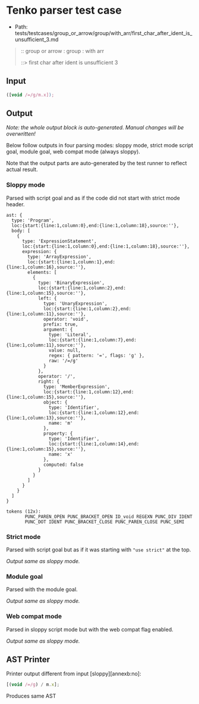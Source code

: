 # Tenko parser test case

- Path: tests/testcases/group_or_arrow/group/with_arr/first_char_after_ident_is_unsufficient_3.md

> :: group or arrow : group : with arr
>
> ::> first char after ident is unsufficient 3

## Input

`````js
([void /=/g/m.x]);
`````

## Output

_Note: the whole output block is auto-generated. Manual changes will be overwritten!_

Below follow outputs in four parsing modes: sloppy mode, strict mode script goal, module goal, web compat mode (always sloppy).

Note that the output parts are auto-generated by the test runner to reflect actual result.

### Sloppy mode

Parsed with script goal and as if the code did not start with strict mode header.

`````
ast: {
  type: 'Program',
  loc:{start:{line:1,column:0},end:{line:1,column:18},source:''},
  body: [
    {
      type: 'ExpressionStatement',
      loc:{start:{line:1,column:0},end:{line:1,column:18},source:''},
      expression: {
        type: 'ArrayExpression',
        loc:{start:{line:1,column:1},end:{line:1,column:16},source:''},
        elements: [
          {
            type: 'BinaryExpression',
            loc:{start:{line:1,column:2},end:{line:1,column:15},source:''},
            left: {
              type: 'UnaryExpression',
              loc:{start:{line:1,column:2},end:{line:1,column:11},source:''},
              operator: 'void',
              prefix: true,
              argument: {
                type: 'Literal',
                loc:{start:{line:1,column:7},end:{line:1,column:11},source:''},
                value: null,
                regex: { pattern: '=', flags: 'g' },
                raw: '/=/g'
              }
            },
            operator: '/',
            right: {
              type: 'MemberExpression',
              loc:{start:{line:1,column:12},end:{line:1,column:15},source:''},
              object: {
                type: 'Identifier',
                loc:{start:{line:1,column:12},end:{line:1,column:13},source:''},
                name: 'm'
              },
              property: {
                type: 'Identifier',
                loc:{start:{line:1,column:14},end:{line:1,column:15},source:''},
                name: 'x'
              },
              computed: false
            }
          }
        ]
      }
    }
  ]
}

tokens (12x):
       PUNC_PAREN_OPEN PUNC_BRACKET_OPEN ID_void REGEXN PUNC_DIV IDENT
       PUNC_DOT IDENT PUNC_BRACKET_CLOSE PUNC_PAREN_CLOSE PUNC_SEMI
`````

### Strict mode

Parsed with script goal but as if it was starting with `"use strict"` at the top.

_Output same as sloppy mode._

### Module goal

Parsed with the module goal.

_Output same as sloppy mode._

### Web compat mode

Parsed in sloppy script mode but with the web compat flag enabled.

_Output same as sloppy mode._

## AST Printer

Printer output different from input [sloppy][annexb:no]:

````js
[(void /=/g) / m.x];
````

Produces same AST
